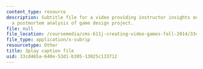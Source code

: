 ```yaml
---
content_type: resource
description: Subtitle file for a video providing instructor insights on conducting
  a postmortem analysis of game design project.
file: null
file_location: /coursemedia/cms-611j-creating-video-games-fall-2014/33cd465a640e53d1b30513025c133712_4HP37G4v3S8.vtt
file_type: application/x-subrip
resourcetype: Other
title: 3play caption file
uid: 33cd465a-640e-53d1-b305-13025c133712
---
```

